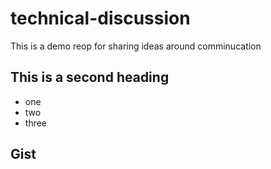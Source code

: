 # technical-discussion
This is a demo reop for sharing ideas around comminucation


## This is a second heading

* one
* two
* three

## Gist
